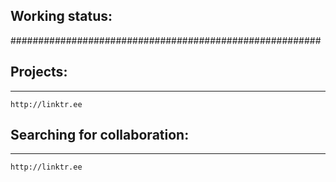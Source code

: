 ## Working status:
########################################################


## Projects:
--------------------------------------------------------
`http://linktr.ee`



## Searching for collaboration:
--------------------------------------------------------
`http://linktr.ee`
